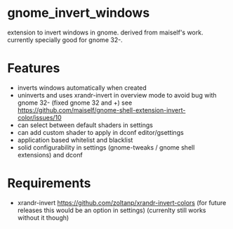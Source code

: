 # gnome_invert_windows
extension to invert windows in gnome. derived from maiself's work. currently specially good for gnome 32-.

# Features
* inverts windows automatically when created
* uninverts and uses xrandr-invert in overview mode to avoid bug with gnome 32- (fixed gnome 32 and +) see https://github.com/maiself/gnome-shell-extension-invert-color/issues/10
* can select between default shaders in settings
* can add custom shader to apply in dconf editor/gsettings
* application based whitelist and blacklist
* solid configurability in settings (gnome-tweaks / gnome shell extensions) and dconf

# Requirements
* xrandr-invert https://github.com/zoltanp/xrandr-invert-colors (for future releases this would be an option in settings) (currenlty still works without it though)
